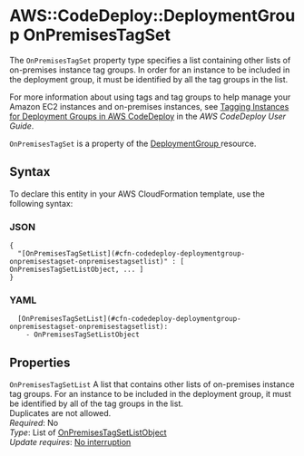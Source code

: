 # AWS::CodeDeploy::DeploymentGroup OnPremisesTagSet<a name="aws-properties-codedeploy-deploymentgroup-onpremisestagset"></a>

The `OnPremisesTagSet` property type specifies a list containing other lists of on\-premises instance tag groups\. In order for an instance to be included in the deployment group, it must be identified by all the tag groups in the list\.

For more information about using tags and tag groups to help manage your Amazon EC2 instances and on\-premises instances, see [Tagging Instances for Deployment Groups in AWS CodeDeploy](https://docs.aws.amazon.com/codedeploy/latest/userguide/instances-tagging.html) in the _AWS CodeDeploy User Guide_\.

`OnPremisesTagSet` is a property of the [DeploymentGroup ](https://docs.aws.amazon.com/AWSCloudFormation/latest/UserGuide/aws-resource-codedeploy-deploymentgroup.html) resource\.

## Syntax<a name="aws-properties-codedeploy-deploymentgroup-onpremisestagset-syntax"></a>

To declare this entity in your AWS CloudFormation template, use the following syntax:

### JSON<a name="aws-properties-codedeploy-deploymentgroup-onpremisestagset-syntax.json"></a>

```
{
  "[OnPremisesTagSetList](#cfn-codedeploy-deploymentgroup-onpremisestagset-onpremisestagsetlist)" : [ OnPremisesTagSetListObject, ... ]
}
```

### YAML<a name="aws-properties-codedeploy-deploymentgroup-onpremisestagset-syntax.yaml"></a>

```
  [OnPremisesTagSetList](#cfn-codedeploy-deploymentgroup-onpremisestagset-onpremisestagsetlist):
    - OnPremisesTagSetListObject
```

## Properties<a name="aws-properties-codedeploy-deploymentgroup-onpremisestagset-properties"></a>

`OnPremisesTagSetList` <a name="cfn-codedeploy-deploymentgroup-onpremisestagset-onpremisestagsetlist"></a>
A list that contains other lists of on\-premises instance tag groups\. For an instance to be included in the deployment group, it must be identified by all of the tag groups in the list\.  
Duplicates are not allowed\.  
_Required_: No  
_Type_: List of [OnPremisesTagSetListObject](aws-properties-codedeploy-deploymentgroup-onpremisestagsetlistobject.md)  
_Update requires_: [No interruption](https://docs.aws.amazon.com/AWSCloudFormation/latest/UserGuide/using-cfn-updating-stacks-update-behaviors.html#update-no-interrupt)
